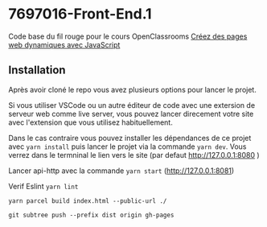 # 7697016-Front-End.1

Code base du fil rouge pour le cours OpenClassrooms [Créez des pages web dynamiques avec JavaScript](https://openclassrooms.com/fr/courses/7697016-creez-des-pages-web-dynamiques-avec-javascript)

## Installation

Après avoir cloné le repo vous avez plusieurs options pour lancer le projet. 

Si vous utiliser VSCode ou un autre éditeur de code avec une extersion de serveur web comme live server, vous pouvez lancer direcement votre site avec l'extension que vous utilisez habituellement. 

Dans le cas contraire vous pouvez installer les dépendances de ce projet avec `yarn install` puis lancer le projet via la commande `yarn dev`. Vous verrez dans le termninal le lien vers le site (par defaut http://127.0.0.1:8080 )

Lancer api-http avec la commande `yarn start` (http://127.0.0.1:8081)

Verif Eslint `yarn lint`

`yarn parcel build index.html --public-url ./`

`git subtree push --prefix dist origin gh-pages`